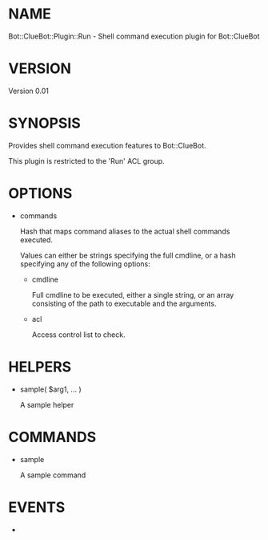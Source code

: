 # NAME

Bot::ClueBot::Plugin::Run - Shell command execution plugin for Bot::ClueBot

# VERSION

Version 0.01

# SYNOPSIS

Provides shell command execution features to Bot::ClueBot.

This plugin is restricted to the 'Run' ACL group.

# OPTIONS

- commands

    Hash that maps command aliases to the actual shell commands executed.

    Values can either be strings specifying the full cmdline, or a hash specifying
    any of the following options:

    - cmdline

        Full cmdline to be executed, either a single string, or an array consisting of the path to executable and the arguments.

    - acl

        Access control list to check.

# HELPERS

- sample( $arg1, ... )

    A sample helper

# COMMANDS

- sample

    A sample command

# EVENTS

-
